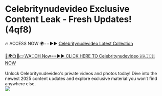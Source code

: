 # Celebritynudevideo Exclusive Content Leak - Fresh Updates! (4qf8)

🔥 ACCESS NOW 🌍==►► <a href="https://tinyurl.com/yc657z5k" rel="nofollow">Celebritynudevideo Latest Collection</a>
<br><br>
[🔴🌍📺📱👉WA𝚃CH Now==►► CLICK HERE TO Celebritynudevideo 𝚆𝙰𝚃𝙲𝙷 NOW](https://tinyurl.com/yc657z5k)
<br><br>
Unlock Celebritynudevideo's private videos and photos today! Dive into the newest 2025 content updates and explore exclusive material you won’t find anywhere else.
<br>
<a href="https://tinyurl.com/yc657z5k" rel="nofollow" data-target="animated-image.originalLink"><img src="https://camo.githubusercontent.com/8a4f000d20f83aca3bf7ec5f350d767afa0574a8a352519fd8cfa583a6f93a33/68747470733a2f2f692e696d6775722e636f6d2f644a486b345a712e676966" data-canonical-src="https://i.imgur.com/dJHk4Zq.gif" style="max-width: 100%; display: inline-block;" data-target="animated-image.originalImage"></a>
<br>
